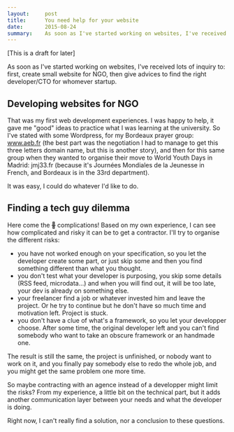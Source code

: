 ```yaml
---
layout:     post
title:      You need help for your website
date:       2015-08-24
summary:    As soon as I've started working on websites, I've received lots of inquiry to first, create small website for NGO, then give advices to find the right developer/CTO for whomever startup.
---
```


[This is a draft for later]

As soon as I've started working on websites, I've received lots of inquiry to: first, create small website for NGO, then give advices to find the right developer/CTO for whomever startup.

## Developing websites for NGO 

That was my first web development experiences. I was happy to help, it gave me "good" ideas to practice what I was learning at the university. So I've stated with some Wordpress, for my Bordeaux prayer group: www.aeb.fr (the best part was the negotiation I had to manage to get this three letters domain name, but this is another story), and then for this same group when they wanted to organise their move to World Youth Days in Madrid: jmj33.fr (because it's Journées Mondiales de la Jeunesse in French, and Bordeaux is in the 33rd department).

It was easy, I could do whatever I'd like to do.

## Finding a tech guy dilemma

Here come the <del>💩</del> complications! Based on my own experience, I can see how complicated and risky it can be to get a contractor. I'll try to organise the different risks:

- you have not worked enough on your specification, so you let the developer create some part, or just skip some and then you find something different than what you thought.
- you don't test what your developer is purposing, you skip some details (RSS feed, microdata...) and when you will find out, it will be too late, your dev is already on something else.
- your freelancer find a job or whatever invested him and leave the project. Or he try to continue but he don't have so much time and motivation left. Project is stuck.
- you don't have a clue of what's a framework, so you let your developper choose. After some time, the original developer left and you can't find somebody who want to take an obscure framework or an handmade one.

The result is still the same, the project is unfinished, or nobody want to work on it, and you finally pay somebody else to redo the whole job, and you might get the same problem one more time.

So maybe contracting with an agence instead of a developper might limit the risks? From my experience, a little bit on the technical part, but it adds another communication layer between your needs and what the developer is doing.

Right now, I can't really find a solution, nor a conclusion to these questions.
